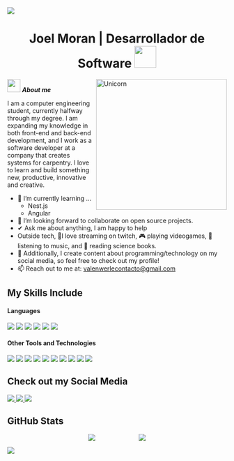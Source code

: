 <!--## Joel Moran | Desarrollador de Software 💯

### Tecnico Universitario en Programación y Ayudante de Cátedra de Programación en C++.

####  ¿En qué me especializo? 🧐
* Aplicaciones de escritorio y web sobre .NET Framework con C#.
* Scripts con T-SQL sobre Microsoft SQL Server para utilizar bases de datos. 
 
#### Proyectos en progreso 🚀
* Blog personal sobre programación.


#### Me gusta experimentar y desarrollar: ⬇️
* Aplicaciones web con Astro 🪐
* Plugins de juegos con Java ☕
* Programas de consola con fines educativos en C++🔵
* Scripts en PowerShell para automatizar procesos.
---
 <!-- -->
 <!--horizontal divider(gradiant)-->
<img src="https://user-images.githubusercontent.com/73097560/115834477-dbab4500-a447-11eb-908a-139a6edaec5c.gif">

<h1 align="center"><b> Joel Moran | Desarrollador de Software </b><img src="https://media4.giphy.com/media/v1.Y2lkPTc5MGI3NjExY3J3cDQya2oydjlqbzJ4b3NlZTZmMjVjcmo3cjAyd2ZsaHh6ZTAybyZlcD12MV9pbnRlcm5hbF9naWZfYnlfaWQmY3Q9cw/1AviNqe7qnuipvq8Pq/giphy.gif" width="50"></h1>

<img align="right" width=300px alt="Unicorn" src="https://media3.giphy.com/media/v1.Y2lkPTc5MGI3NjExb2ZsZGxtYmNwYjBpMWtsYjNsZ2twd2lnaWdlcTFoZTYzNnhoZTB0YyZlcD12MV9pbnRlcm5hbF9naWZfYnlfaWQmY3Q9cw/vKhKsyEFVK4IuEKzWY/giphy.gif" />

<img src="https://media.giphy.com/media/ObNTw8Uzwy6KQ/giphy.gif" width="30px">&nbsp;***About me***

I am a computer engineering student, currently halfway through my degree. I am expanding my knowledge in both front-end and back-end development, and I work as a software developer at a company that creates systems for carpentry. I love to learn and build something new, productive, innovative and creative.
- 🌱 I’m currently learning ...
  - Nest.js
  - Angular
- 👯 I’m looking forward to collaborate on open source projects.
- ✔ Ask me about anything, I am happy to help<br>
- Outside tech, 💜I love streaming on twitch, 🎮 playing videogames, 🎵 listening to music, and 📖 reading science books.
- 👾 Additionally, I create content about programming/technology on my social media, so feel free to check out my profile!
- 📫 Reach out to me at: <a href="valenwerlecontacto@gmail.com">valenwerlecontacto@gmail.com</a>

## My Skills Include

<h4> Languages </h4>
<span> 
  <img src="https://img.shields.io/badge/HTML5-E34F26?style=for-the-badge&logo=html5&logoColor=white">
  <img src="https://img.shields.io/badge/CSS3-1572B6?style=for-the-badge&logo=css3&logoColor=white">
  <img src="https://img.shields.io/badge/JavaScript-F7DF1E?style=for-the-badge&logo=javascript&logoColor=black">
  <img src="https://img.shields.io/badge/Java-ED8B00?style=for-the-badge&logo=java&logoColor=white">
  <img src="https://img.shields.io/badge/C++-%2300599C.svg?style=for-the-badge&logo=c%2B%2B&logoColor=white">
  <img src="https://img.shields.io/badge/C%23-%235C2D91.svg?style=for-the-badge&logo=csharp&logoColor=white">
</span>
<!--h1 without bottom border-->

<!-- 
<div id="user-content-toc">
  <ul align="center">
    <summary><h2 style="display: inline-block">Technologies That I Know👨🏻‍💻</h2></summary>
  </ul>
</div> -->
<!--tech stack icons-->
<!--
<p align="center">
  <a href="https://skillicons.dev">
    <img src="https://skillicons.dev/icons?i=html,css,js,cs,cpp,c,java,mysql,git,github,vscode,visualstudio,dotnet,discord,figma,linux&perline=14" />
  </a>
</p>
-->



<h4> Other Tools and Technologies </h4>
<span>
  <img src="https://img.shields.io/badge/Git-F05032?style=for-the-badge&logo=git&logoColor=white">  
  <img src="https://img.shields.io/badge/Notion-%23000000.svg?style=for-the-badge&logo=notion&logoColor=white">  
  <img src="https://img.shields.io/badge/Microsoft%20SQL%20Server-CC2927?style=for-the-badge&logo=microsoft%20sql%20server&logoColor=white">
  <img src="https://img.shields.io/badge/mysql-4479A1.svg?style=for-the-badge&logo=mysql&logoColor=white">
  <img src="https://img.shields.io/badge/figma-%23F24E1E.svg?style=for-the-badge&logo=figma&logoColor=white">
  <img src="https://img.shields.io/badge/Linux-FCC624?style=for-the-badge&logo=linux&logoColor=black">
  <img src="https://img.shields.io/badge/.NET-5C2D91?style=for-the-badge&logo=.net&logoColor=white">
  <img src="https://img.shields.io/badge/github-%23121011.svg?style=for-the-badge&logo=github&logoColor=white">
  <img src="https://img.shields.io/badge/Visual%20Studio%20Code-0078d7.svg?style=for-the-badge&logo=visual-studio-code&logoColor=white">
  <img src="https://img.shields.io/badge/Visual%20Studio-5C2D91.svg?style=for-the-badge&logo=visual-studio&logoColor=white">
  
</span>

## Check out my Social Media

<a href="https://www.linkedin.com/in/joel-moran/" >
  <img src="https://img.shields.io/badge/linkedin-%230077B5.svg?style=for-the-badge&logo=linkedin&logoColor=white">
</a>
<a href= "https://www.instagram.com/moran_njoeel/">
    <img src="https://img.shields.io/badge/Instagram-%23E4405F.svg?style=for-the-badge&logo=Instagram&logoColor=white">
</a>
</a>
<a href="https://discord.com/" >
  <img src="https://img.shields.io/badge/ChiqoGamer-%235865F2.svg?style=for-the-badge&logo=discord&logoColor=white">
</a>


<h2>GitHub Stats</h2>

<p align="center">
  <div style="display: flex; justify-content: center; flex-wrap: wrap; gap: 100px;">
    <img src="https://github-readme-stats.vercel.app/api?username=ChiqoGamer&show_icons=true&theme=tokyonight&hide_border=true&locale=en" />
    <img src="https://github-readme-streak-stats.herokuapp.com/?user=ChiqoGamer&theme=material-palenight" />
  </div>
</p>

<!--<p align="center">
  <table cellspacing="0" cellpadding="0" style="border: none; table-layout: fixed; width: 100%;">
    <tr style="border: none;">
      <td align="center" valign="middle" width="50%" style="border: none;">
        <a href="https://github.com/ChiqoGamer">
          <img src="https://github-readme-stats.vercel.app/api?username=ChiqoGamer&show_icons=true&theme=tokyonight&hide_border=true&locale=en" />
        </a>
      </td>
      <td align="center" valign="middle" width="50%" style="border: none;">
        <a href="https://github.com/ChiqoGamer">
          <img src="https://github-readme-streak-stats.herokuapp.com/?user=ChiqoGamer&theme=material-palenight" />
        </a>
      </td>
    </tr>
  </table>
</p>




<!--horizontal divider(gradiant)-->
<img src="https://user-images.githubusercontent.com/73097560/115834477-dbab4500-a447-11eb-908a-139a6edaec5c.gif">
